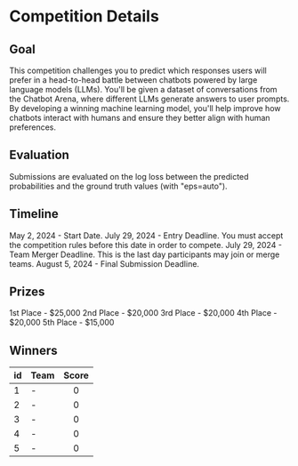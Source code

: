 # Competition Details

## Goal

This competition challenges you to predict which responses users will prefer in a head-to-head battle between chatbots powered by large language models (LLMs). You'll be given a dataset of conversations from the Chatbot Arena, where different LLMs generate answers to user prompts. By developing a winning machine learning model, you'll help improve how chatbots interact with humans and ensure they better align with human preferences.

## Evaluation

Submissions are evaluated on the log loss between the predicted probabilities and the ground truth values (with "eps=auto").

## Timeline

May 2, 2024 - Start Date.
July 29, 2024 - Entry Deadline. You must accept the competition rules before this date in order to compete.
July 29, 2024 - Team Merger Deadline. This is the last day participants may join or merge teams.
August 5, 2024 - Final Submission Deadline.

## Prizes

1st Place - $25,000
2nd Place - $20,000
3rd Place - $20,000
4th Place - $20,000
5th Place - $15,000

## Winners

| id  | Team | Score |
| --- | ---- | :---: |
| 1   | -    |   0   |
| 2   | -    |   0   |
| 3   | -    |   0   |
| 4   | -    |   0   |
| 5   | -    |   0   |
